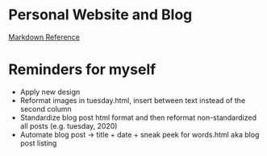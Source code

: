 # Personal Website and Blog

[Markdown Reference](https://commonmark.org/help/)

# Reminders for myself

* Apply new design
* Reformat images in tuesday.html, insert between text instead of the second column
* Standardize blog post html format and then reformat non-standardized all posts (e.g. tuesday, 2020)
* Automate blog post -> title + date + sneak peek for words.html aka blog post listing